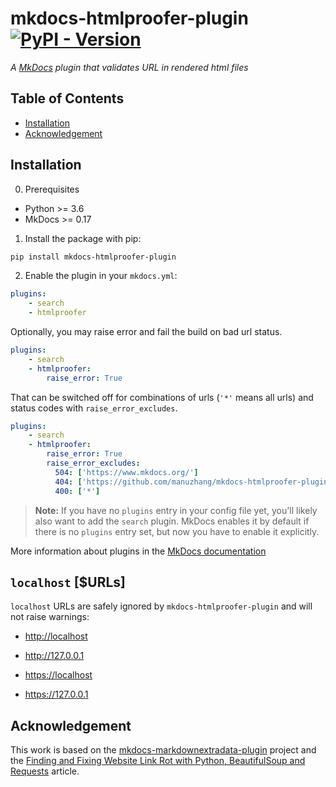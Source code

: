 # mkdocs-htmlproofer-plugin [![PyPI - Version](https://img.shields.io/pypi/v/mkdocs-htmlproofer-plugin.svg)](https://pypi.org/project/mkdocs-htmlproofer-plugin)

*A [MkDocs](https://www.mkdocs.org/) plugin that validates URL in rendered html files*

## Table of Contents

* [Installation](#installation)
* [Acknowledgement](#acknowledge)

## Installation

0. Prerequisites

* Python >= 3.6
* MkDocs >= 0.17

1. Install the package with pip:

```bash
pip install mkdocs-htmlproofer-plugin
```

2. Enable the plugin in your `mkdocs.yml`:

```yaml
plugins:
    - search
    - htmlproofer
```

Optionally, you may raise error and fail the build on bad url status.

```yaml
plugins:
    - search
    - htmlproofer:
        raise_error: True
```

That can be switched off for combinations of urls (`'*'` means all urls) and status codes with `raise_error_excludes`.

```yaml
plugins:
    - search
    - htmlproofer:
        raise_error: True
        raise_error_excludes: 
          504: ['https://www.mkdocs.org/']
          404: ['https://github.com/manuzhang/mkdocs-htmlproofer-plugin']
          400: ['*']
```

> **Note:** If you have no `plugins` entry in your config file yet, you'll likely also want to add the `search` plugin. MkDocs enables it by default if there is no `plugins` entry set, but now you have to enable it explicitly.

More information about plugins in the [MkDocs documentation](https://www.mkdocs.org/user-guide/plugin)

## `localhost` [$URLs]

`localhost` URLs are safely ignored by `mkdocs-htmlproofer-plugin` and will not raise warnings:

- <http://localhost>

- <http://127.0.0.1>

- <https://localhost>

- <https://127.0.0.1>

## Acknowledgement

This work is based on the [mkdocs-markdownextradata-plugin](https://github.com/rosscdh/mkdocs-markdownextradata-plugin) project and the [Finding and Fixing Website Link Rot with Python, BeautifulSoup and Requests](https://www.twilio.com/blog/2018/07/find-fix-website-link-rot-python-beautifulsoup-requests.html) article. 
